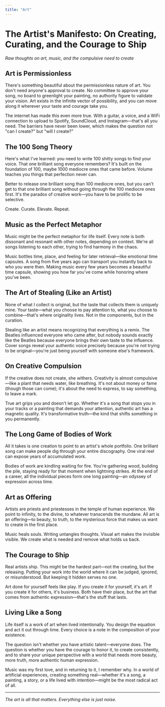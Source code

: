 ```yaml
---
title: "Art"
---
```


# The Artist's Manifesto: On Creating, Curating, and the Courage to Ship

*Raw thoughts on art, music, and the compulsive need to create*

## Art is Permissionless

There's something beautiful about the permissionless nature of art. You don't need anyone's approval to create. No committee to approve your song, no board to greenlight your painting, no authority figure to validate your vision. Art exists in the infinite vector of possibility, and you can move along it wherever your taste and courage take you.

The internet has made this even more true. With a guitar, a voice, and a WiFi connection to upload to Spotify, SoundCloud, and Instagram—that's all you need. The barriers have never been lower, which makes the question not "can I create?" but "will I create?"

## The 100 Song Theory

Here's what I've learned: you need to write 100 shitty songs to find your voice. That one brilliant song everyone remembers? It's built on the foundation of 100, maybe 1000 mediocre ones that came before. Volume teaches you things that perfection never can.

Better to release one brilliant song than 100 mediocre ones, but you can't get to that one brilliant song without going through the 100 mediocre ones first. It's the paradox of creative work—you have to be prolific to be selective.

Create. Curate. Elevate. Repeat.

## Music as the Perfect Metaphor

Music might be the perfect metaphor for life itself. Every note is both dissonant and resonant with other notes, depending on context. We're all songs listening to each other, trying to find harmony in the chaos.

Music bottles time, place, and feeling for later retrieval—like emotional time capsules. A song from five years ago can transport you instantly back to who you were then. Making music every few years becomes a beautiful time capsule, showing you how far you've come while honoring where you've been.

## The Art of Stealing (Like an Artist)

None of what I collect is original, but the taste that collects them is uniquely mine. Your taste—what you choose to pay attention to, what you choose to combine—that's where originality lives. Not in the components, but in the curation.

Stealing like an artist means recognizing that everything is a remix. The Beatles influenced everyone who came after, but nobody sounds exactly like the Beatles because everyone brings their own taste to the influence. Cover songs reveal your authentic voice precisely because you're not trying to be original—you're just being yourself with someone else's framework.

## On Creative Compulsion

If the creative does not create, she withers. Creativity is almost compulsive—like a plant that needs water, like breathing. It's not about money or fame (though those can come); it's about the need to express, to say something, to leave a mark.

True art grips you and doesn't let go. Whether it's a song that stops you in your tracks or a painting that demands your attention, authentic art has a magnetic quality. It's transformative truth—the kind that shifts something in you permanently.

## The Long Game of Bodies of Work

All it takes is one creation to point to an artist's whole portfolio. One brilliant song can make people dig through your entire discography. One viral reel can expose years of accumulated work.

Bodies of work are kindling waiting for fire. You're gathering wood, building the pile, staying ready for that moment when lightning strikes. At the end of a career, all the individual pieces form one long painting—an odyssey of expression across time.

## Art as Offering

Artists are priests and priestesses in the temple of human experience. We point to infinity, to the divine, to whatever transcends the mundane. All art is an offering—to beauty, to truth, to the mysterious force that makes us want to create in the first place.

Music heals souls. Writing untangles thoughts. Visual art makes the invisible visible. We create what is needed and remove what holds us back.

## The Courage to Ship

Real artists ship. This might be the hardest part—not the creating, but the releasing. Putting your work into the world where it can be judged, ignored, or misunderstood. But keeping it hidden serves no one.

Art done for yourself feels like play. If you create it for yourself, it's art. If you create it for others, it's business. Both have their place, but the art that comes from authentic expression—that's the stuff that lasts.

## Living Like a Song

Life itself is a work of art when lived intentionally. You design the equation and act it out through time. Every choice is a note in the composition of your existence.

The question isn't whether you have artistic talent—everyone does. The question is whether you have the courage to honor it, to create consistently, and to share your unique perspective with a world that needs more beauty, more truth, more authentic human expression.

Music was my first love, and in returning to it, I remember why. In a world of artificial experiences, creating something real—whether it's a song, a painting, a story, or a life lived with intention—might be the most radical act of all.

---

*The art is all that matters. Everything else is just noise.*